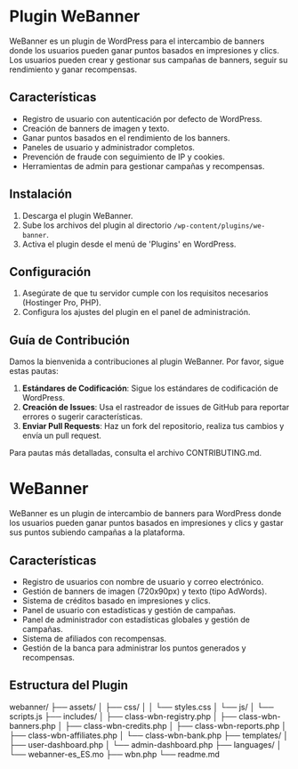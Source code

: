 # Plugin WeBanner

WeBanner es un plugin de WordPress para el intercambio de banners donde los usuarios pueden ganar puntos basados en impresiones y clics. Los usuarios pueden crear y gestionar sus campañas de banners, seguir su rendimiento y ganar recompensas.

## Características
- Registro de usuario con autenticación por defecto de WordPress.
- Creación de banners de imagen y texto.
- Ganar puntos basados en el rendimiento de los banners.
- Paneles de usuario y administrador completos.
- Prevención de fraude con seguimiento de IP y cookies.
- Herramientas de admin para gestionar campañas y recompensas.

## Instalación

1. Descarga el plugin WeBanner.
2. Sube los archivos del plugin al directorio `/wp-content/plugins/we-banner`.
3. Activa el plugin desde el menú de 'Plugins' en WordPress.

## Configuración

1. Asegúrate de que tu servidor cumple con los requisitos necesarios (Hostinger Pro, PHP).
2. Configura los ajustes del plugin en el panel de administración.

## Guía de Contribución

Damos la bienvenida a contribuciones al plugin WeBanner. Por favor, sigue estas pautas:

1. **Estándares de Codificación**: Sigue los estándares de codificación de WordPress.
2. **Creación de Issues**: Usa el rastreador de issues de GitHub para reportar errores o sugerir características.
3. **Enviar Pull Requests**: Haz un fork del repositorio, realiza tus cambios y envía un pull request.

Para pautas más detalladas, consulta el archivo CONTRIBUTING.md.

# WeBanner

WeBanner es un plugin de intercambio de banners para WordPress donde los usuarios pueden ganar puntos basados en impresiones y clics y gastar sus puntos subiendo campañas a la plataforma.

## Características

- Registro de usuarios con nombre de usuario y correo electrónico.
- Gestión de banners de imagen (720x90px) y texto (tipo AdWords).
- Sistema de créditos basado en impresiones y clics.
- Panel de usuario con estadísticas y gestión de campañas.
- Panel de administrador con estadísticas globales y gestión de campañas.
- Sistema de afiliados con recompensas.
- Gestión de la banca para administrar los puntos generados y recompensas.

## Estructura del Plugin
webanner/
├── assets/
│ ├── css/
│ │ └── styles.css
│ └── js/
│ └── scripts.js
├── includes/
│ ├── class-wbn-registry.php
│ ├── class-wbn-banners.php
│ ├── class-wbn-credits.php
│ ├── class-wbn-reports.php
│ ├── class-wbn-affiliates.php
│ └── class-wbn-bank.php
├── templates/
│ ├── user-dashboard.php
│ └── admin-dashboard.php
├── languages/
│ └── webanner-es_ES.mo
├── wbn.php
└── readme.md
